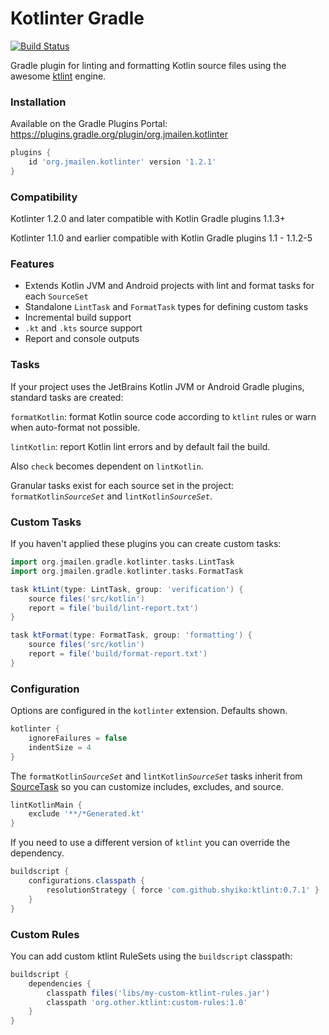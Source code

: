 # Kotlinter Gradle

[![Build Status](https://api.travis-ci.org/jeremymailen/kotlinter-gradle.svg?branch=master)](https://travis-ci.org/jeremymailen/kotlinter-gradle)

Gradle plugin for linting and formatting Kotlin source files using the awesome [ktlint](https://ktlint.github.io) engine.

### Installation

Available on the Gradle Plugins Portal: https://plugins.gradle.org/plugin/org.jmailen.kotlinter

```groovy
plugins {
    id 'org.jmailen.kotlinter' version '1.2.1'
}
```

### Compatibility

Kotlinter 1.2.0 and later compatible with Kotlin Gradle plugins 1.1.3+

Kotlinter 1.1.0 and earlier compatible with Kotlin Gradle plugins 1.1 - 1.1.2-5

### Features
- Extends Kotlin JVM and Android projects with lint and format tasks for each `SourceSet`
- Standalone `LintTask` and `FormatTask` types for defining custom tasks
- Incremental build support
- `.kt` and `.kts` source support
- Report and console outputs

### Tasks

If your project uses the JetBrains Kotlin JVM or Android Gradle plugins, standard tasks are created:

`formatKotlin`: format Kotlin source code according to `ktlint` rules or warn when auto-format not possible.

`lintKotlin`: report Kotlin lint errors and by default fail the build.

Also `check` becomes dependent on `lintKotlin`.

Granular tasks exist for each source set in the project: `formatKotlin`*`SourceSet`* and `lintKotlin`*`SourceSet`*.

### Custom Tasks

If you haven't applied these plugins you can create custom tasks:

```groovy
import org.jmailen.gradle.kotlinter.tasks.LintTask
import org.jmailen.gradle.kotlinter.tasks.FormatTask

task ktLint(type: LintTask, group: 'verification') {
    source files('src/kotlin')
    report = file('build/lint-report.txt')
}

task ktFormat(type: FormatTask, group: 'formatting') {
    source files('src/kotlin')
    report = file('build/format-report.txt')
}
```

### Configuration
Options are configured in the `kotlinter` extension. Defaults shown.
```groovy
kotlinter {
    ignoreFailures = false
    indentSize = 4
}
```

The `formatKotlin`*`SourceSet`* and `lintKotlin`*`SourceSet`* tasks inherit from [SourceTask](https://docs.gradle.org/current/dsl/org.gradle.api.tasks.SourceTask.html)
so you can customize includes, excludes, and source.

```groovy
lintKotlinMain {
    exclude '**/*Generated.kt'
}
```

If you need to use a different version of `ktlint` you can override the dependency.

```groovy
buildscript {
    configurations.classpath {
        resolutionStrategy { force 'com.github.shyiko:ktlint:0.7.1' }
    }
}
```

### Custom Rules

You can add custom ktlint RuleSets using the `buildscript` classpath:

```groovy
buildscript {
    dependencies {
        classpath files('libs/my-custom-ktlint-rules.jar')
        classpath 'org.other.ktlint:custom-rules:1.0'
    }
}
```
